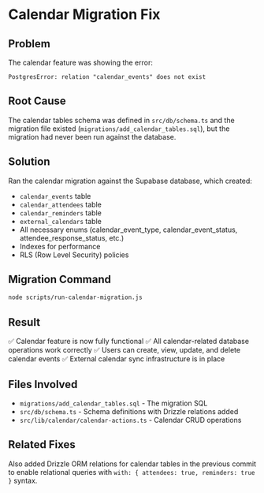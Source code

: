 # Calendar Migration Fix

## Problem
The calendar feature was showing the error:
```
PostgresError: relation "calendar_events" does not exist
```

## Root Cause
The calendar tables schema was defined in `src/db/schema.ts` and the migration file existed (`migrations/add_calendar_tables.sql`), but the migration had never been run against the database.

## Solution
Ran the calendar migration against the Supabase database, which created:
- `calendar_events` table
- `calendar_attendees` table
- `calendar_reminders` table
- `external_calendars` table
- All necessary enums (calendar_event_type, calendar_event_status, attendee_response_status, etc.)
- Indexes for performance
- RLS (Row Level Security) policies

## Migration Command
```bash
node scripts/run-calendar-migration.js
```

## Result
✅ Calendar feature is now fully functional
✅ All calendar-related database operations work correctly
✅ Users can create, view, update, and delete calendar events
✅ External calendar sync infrastructure is in place

## Files Involved
- `migrations/add_calendar_tables.sql` - The migration SQL
- `src/db/schema.ts` - Schema definitions with Drizzle relations added
- `src/lib/calendar/calendar-actions.ts` - Calendar CRUD operations

## Related Fixes
Also added Drizzle ORM relations for calendar tables in the previous commit to enable relational queries with `with: { attendees: true, reminders: true }` syntax.


